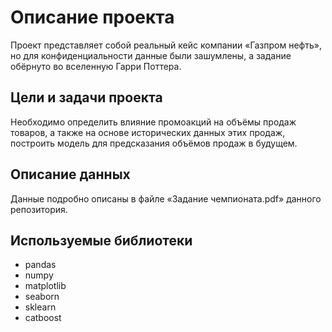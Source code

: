 # Описание проекта
Проект представляет собой реальный кейс компании «Газпром нефть», но для конфиденциальности данные были зашумлены, а задание обёрнуто во вселенную Гарри Поттера.

## Цели и задачи проекта
Необходимо определить влияние промоакций на объёмы продаж товаров, а также на основе исторических данных этих продаж, построить модель для предсказания объёмов продаж в будущем.

## Описание данных
Данные подробно описаны в файле «Задание чемпионата.pdf» данного репозитория.

## Используемые библиотеки
- pandas
- numpy
- matplotlib
- seaborn
- sklearn
- catboost